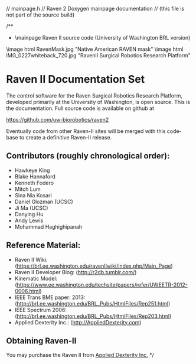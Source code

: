 // mainpage.h
//   Raven 2 Doxygen mainpage documentation
//    (this file is not part of the source build)

/**
 *  \mainpage   Raven II source code (University of Washington BRL version)

\image html RavenMask.jpg              "Native American RAVEN mask"
\image html IMG_0227whiteback_720.jpg  "RavenII Surgical Robotics Research Platform"

# Raven II Documentation Set

The control software for the Raven Surgical Robotics Research Platform, developed primarily at the University of Washington, is open source.  This is the documentation.   Full source code is available on github at

<https://github.com/uw-biorobotics/raven2>

Eventually code from other Raven-II sites will be merged with this code-base to create a definitive Raven-II release.

## Contributors (roughly chronological order):

  - Hawkeye King
  - Blake Hannaford
  - Kenneth Fodero
  - Mitch Lum
  - Sina Nia Kosari
  - Daniel Glozman (UCSC)
  - Ji Ma (UCSC)
  - Danying Hu
  - Andy Lewis
  - Mohammad Haghighipanah


## Reference Material:
  - Raven II Wiki:  (https://brl.ee.washington.edu/ravenIIwiki/index.php/Main_Page)
  - Raven II Developer Blog: (http://r2db.tumblr.com/)
  - Kinematic Model: (https://www.ee.washington.edu/techsite/papers/refer/UWEETR-2012-0006.html)
  - IEEE Trans BME paper: 2013:  (http://brl.ee.washington.edu/BRL_Pubs/HtmlFiles/Rep251.html)
  - IEEE Spectrum 2006: (http://brl.ee.washington.edu/BRL_Pubs/HtmlFiles/Rep203.html)
  - Applied Dexterity Inc.: (http://AppliedDexterity.com)


## Obtaining Raven-II

You may purchase the Raven II from [Applied Dexterity Inc.](http://AppliedDexterity.com)
*/
